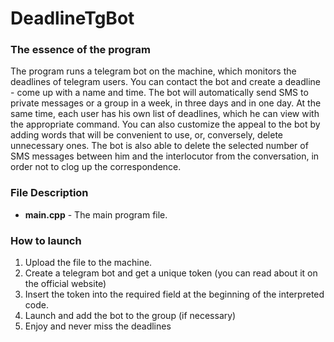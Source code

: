 # DeadlineTgBot

### The essence of the program 
The program runs a telegram bot on the machine, which monitors the deadlines of telegram users. You can contact the bot and create a deadline - come up with a name and time. The bot will automatically send SMS to private messages or a group in a week, in three days and in one day. At the same time, each user has his own list of deadlines, which he can view with the appropriate command. You can also customize the appeal to the bot by adding words that will be convenient to use, or, conversely, delete unnecessary ones. The bot is also able to delete the selected number of SMS messages between him and the interlocutor from the conversation, in order not to clog up the correspondence.

### File Description
* **main.cpp** - The main program file. 

### How to launch
1. Upload the file to the machine.
2. Create a telegram bot and get a unique token (you can read about it on the official website)
3. Insert the token into the required field at the beginning of the interpreted code.
4. Launch and add the bot to the group (if necessary)
5. Enjoy and never miss the deadlines
